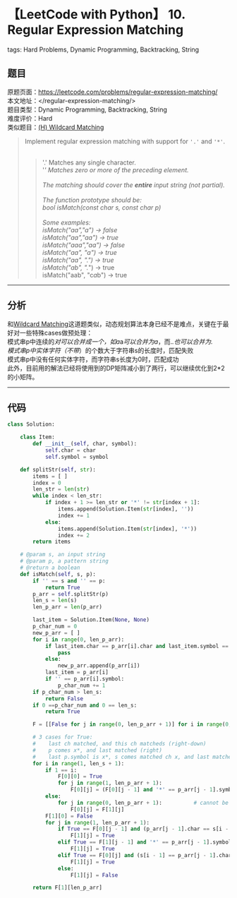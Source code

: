 # 【LeetCode with Python】 10. Regular Expression Matching
tags: Hard Problems, Dynamic Programming, Backtracking, String

## 题目
原题页面：<https://leetcode.com/problems/regular-expression-matching/><br/>
本文地址：<<leetcode-with-python-domain>/regular-expression-matching/><br/>
题目类型：Dynamic Programming, Backtracking, String<br/>
难度评价：Hard<br/>
类似题目：[(H) Wildcard Matching](/wildcard-matching/)<br/>

> Implement regular expression matching with support for `'.'` and `'*'`.<br/>
><br/>
>> '.' Matches any single character.<br/>
>> '*' Matches zero or more of the preceding element.<br/>
>><br/>
>> The matching should cover the **entire** input string (not partial).<br/>
>><br/>
>> The function prototype should be:<br/>
>> bool isMatch(const char *s, const char *p)<br/>
>><br/>
>> Some examples:<br/>
>> isMatch("aa","a") → false<br/>
>> isMatch("aa","aa") → true<br/>
>> isMatch("aaa","aa") → false<br/>
>> isMatch("aa", "a*") → true<br/>
>> isMatch("aa", ".*") → true<br/>
>> isMatch("ab", ".*") → true<br/>
>> isMatch("aab", "c*a*b") → true<br/>

<!-- more -->

---
## 分析
和[Wildcard Matching](/wildcard-matching/)这道题类似，动态规划算法本身已经不是难点，关键在于最好对一些特殊cases做预处理：<br/>
模式串p中连续的*对可以合并成一个，如a*a*可以合并为a*，而.*.*也可以合并为.*<br/>
模式串p中实体字符（不带*）的个数大于字符串s的长度时，匹配失败<br/>
模式串p中没有任何实体字符，而字符串s长度为0时，匹配成功<br/>
此外，目前用的解法已经将使用到的DP矩阵减小到了两行，可以继续优化到2*2的小矩阵。<br/>

---
## 代码
``` python
class Solution:

    class Item:
        def __init__(self, char, symbol):
            self.char = char
            self.symbol = symbol

    def splitStr(self, str):
        items = [ ]
        index = 0
        len_str = len(str)
        while index < len_str:
            if index + 1 >= len_str or '*' != str[index + 1]:
                items.append(Solution.Item(str[index], ''))
                index += 1
            else:
                items.append(Solution.Item(str[index], '*'))
                index += 2
        return items

    # @param s, an input string
    # @param p, a pattern string
    # @return a boolean
    def isMatch(self, s, p):
        if '' == s and '' == p:
            return True
        p_arr = self.splitStr(p)
        len_s = len(s)
        len_p_arr = len(p_arr)

        last_item = Solution.Item(None, None)
        p_char_num = 0
        new_p_arr = [ ]
        for i in range(0, len_p_arr):
            if last_item.char == p_arr[i].char and last_item.symbol == p_arr[i].symbol and '*' == p_arr[i].symbol:
                pass
            else:
                new_p_arr.append(p_arr[i])
            last_item = p_arr[i]
            if '' == p_arr[i].symbol:
                p_char_num += 1
        if p_char_num > len_s:
            return False
        if 0 ==p_char_num and 0 == len_s:
            return True

        F = [[False for j in range(0, len_p_arr + 1)] for i in range(0, 2)]

        # 3 cases for True:
        #    last ch matched, and this ch matcheds (right-down)
        #    p comes x*, and last matched (right)
        #    last p.symbol is x*, s comes matched ch x, and last matched (down)
        for i in range(1, len_s + 1):
            if 1 == i:
                F[0][0] = True
                for j in range(1, len_p_arr + 1):
                    F[0][j] = (F[0][j - 1] and '*' == p_arr[j - 1].symbol)
            else:
                for j in range(0, len_p_arr + 1):          # cannot be F[0] = F[1]
                    F[0][j] = F[1][j]
            F[1][0] = False
            for j in range(1, len_p_arr + 1):
                if True == F[0][j - 1] and (p_arr[j - 1].char == s[i - 1] or '.' == p_arr[j - 1].char):
                    F[1][j] = True
                elif True == F[1][j - 1] and '*' == p_arr[j - 1].symbol:
                    F[1][j] = True
                elif True == F[0][j] and (s[i - 1] == p_arr[j - 1].char  or '.' == p_arr[j - 1].char)and '*' == p_arr[j - 1].symbol:
                    F[1][j] = True
                else:
                    F[1][j] = False

        return F[1][len_p_arr]
```
